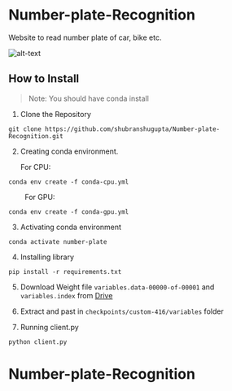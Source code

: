 # Number-plate-Recognition
Website to read number plate of car, bike etc.

![alt-text](https://github.com/shubranshugupta/Number-plate-Recognition/blob/main/Client_static/image/My%20Video.gif)

## How to Install

> Note: You should have conda install

1. Clone the Repository

``
git clone https://github.com/shubranshugupta/Number-plate-Recognition.git
``

2. Creating conda environment.

    For CPU:

``
conda env create -f conda-cpu.yml
`` <br>

&ensp;&ensp;&ensp;&ensp; For GPU:

``
conda env create -f conda-gpu.yml
``

3. Activating conda environment

``
conda activate number-plate
``

4. Installing library

``
pip install -r requirements.txt
``

5. Download Weight file `variables.data-00000-of-00001` and `variables.index` from <a href='https://drive.google.com/drive/folders/1-1qgUIMvZ9SD56Y8_TQYiC076ppYuYcv?usp=sharing'>Drive</a>

6. Extract and past in `checkpoints/custom-416/variables` folder

7. Running client.py

``
python client.py
``
# Number-plate-Recognition
